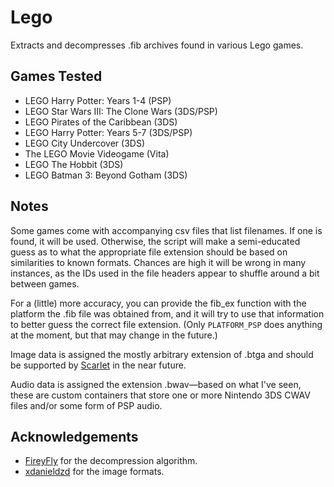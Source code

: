 # Lego

Extracts and decompresses .fib archives found in various Lego games.

## Games Tested

* LEGO Harry Potter: Years 1-4 (PSP)
* LEGO Star Wars III: The Clone Wars (3DS/PSP)
* LEGO Pirates of the Caribbean (3DS)
* LEGO Harry Potter: Years 5-7 (3DS/PSP)
* LEGO City Undercover (3DS)
* The LEGO Movie Videogame (Vita)
* LEGO The Hobbit (3DS)
* LEGO Batman 3: Beyond Gotham (3DS)

## Notes

Some games come with accompanying csv files that list filenames. If one is
found, it will be used. Otherwise, the script will make a semi-educated guess
as to what the appropriate file extension should be based on similarities to
known formats. Chances are high it will be wrong in many instances, as the IDs
used in the file headers appear to shuffle around a bit between games.

For a (little) more accuracy, you can provide the fib_ex function with the
platform the .fib file was obtained from, and it will try to use that information
to better guess the correct file extension. (Only `PLATFORM_PSP` does anything
at the moment, but that may change in the future.)

Image data is assigned the mostly arbitrary extension of .btga and should be
supported by [Scarlet](https://github.com/xdanieldzd/Scarlet) in the near future.

Audio data is assigned the extension .bwav—based on what I've seen, these are
custom containers that store one or more Nintendo 3DS CWAV files and/or some
form of PSP audio.

## Acknowledgements

* [FireyFly](https://github.com/FireyFly) for the decompression algorithm.
* [xdanieldzd](https://github.com/xdanieldzd) for the image formats.

